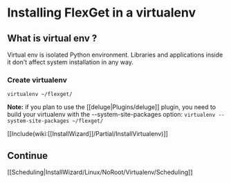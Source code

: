 # Installing FlexGet in a virtualenv

## What is virtual env ?

Virtual env is isolated Python environment. Libraries and applications inside it don't affect system installation in any way.

### Create virtualenv


    virtualenv ~/flexget/

**Note:** if you plan to use the [[deluge|Plugins/deluge]] plugin, you need to build your virtualenv with the --system-site-packages option: `virtualenv --system-site-packages ~/flexget/`

[[Include(wiki:[[InstallWizard]]/Partial/InstallVirtualenv)]]

## Continue

[[Scheduling|InstallWizard/Linux/NoRoot/Virtualenv/Scheduling]]
